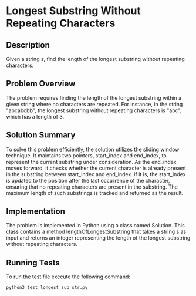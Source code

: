 # Longest Substring Without Repeating Characters

## Description

Given a string s, find the length of the longest substring without repeating characters.

## Problem Overview

The problem requires finding the length of the longest substring within a given string where no characters are repeated. For instance, in the string "abcabcbb", the longest substring without repeating characters is "abc", which has a length of 3.

## Solution Summary

To solve this problem efficiently, the solution utilizes the sliding window technique. It maintains two pointers, start_index and end_index, to represent the current substring under consideration. As the end_index moves forward, it checks whether the current character is already present in the substring between start_index and end_index. If it is, the start_index is updated to the position after the last occurrence of the character, ensuring that no repeating characters are present in the substring. The maximum length of such substrings is tracked and returned as the result.

## Implementation

The problem is implemented in Python using a class named Solution. This class contains a method lengthOfLongestSubstring that takes a string s as input and returns an integer representing the length of the longest substring without repeating characters.

## Running Tests

To run the test file execute the following command:

```bash
python3 test_longest_sub_str.py
```
